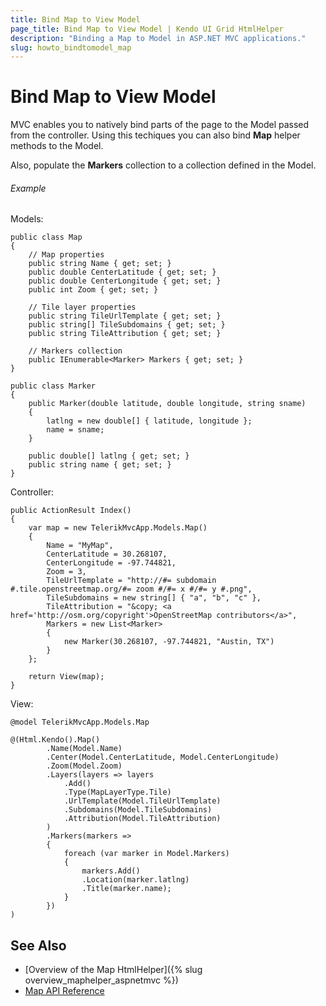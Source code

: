 ```yaml
---
title: Bind Map to View Model
page_title: Bind Map to View Model | Kendo UI Grid HtmlHelper
description: "Binding a Map to Model in ASP.NET MVC applications."
slug: howto_bindtomodel_map
---
```


# Bind Map to View Model

MVC enables you to natively bind parts of the page to the Model passed from the controller. Using this techiques you can also bind **Map** helper methods to the Model.

Also, populate the **Markers** collection to a collection defined in the Model.

###### Example

Models:

```
public class Map
{
    // Map properties
    public string Name { get; set; }
    public double CenterLatitude { get; set; }
    public double CenterLongitude { get; set; }
    public int Zoom { get; set; }

    // Tile layer properties
    public string TileUrlTemplate { get; set; }
    public string[] TileSubdomains { get; set; }
    public string TileAttribution { get; set; }

    // Markers collection
    public IEnumerable<Marker> Markers { get; set; }
}
```

```
public class Marker
{
    public Marker(double latitude, double longitude, string sname)
    {
        latlng = new double[] { latitude, longitude };
        name = sname;
    }

    public double[] latlng { get; set; }
    public string name { get; set; }
}
```

Controller:

```
public ActionResult Index()
{
    var map = new TelerikMvcApp.Models.Map()
    {
        Name = "MyMap",
        CenterLatitude = 30.268107,
        CenterLongitude = -97.744821,
        Zoom = 3,
        TileUrlTemplate = "http://#= subdomain #.tile.openstreetmap.org/#= zoom #/#= x #/#= y #.png",
        TileSubdomains = new string[] { "a", "b", "c" },
        TileAttribution = "&copy; <a href='http://osm.org/copyright'>OpenStreetMap contributors</a>",
        Markers = new List<Marker>
        {
            new Marker(30.268107, -97.744821, "Austin, TX")
        }
    };

    return View(map);
}
```

View:

```
@model TelerikMvcApp.Models.Map

@(Html.Kendo().Map()
        .Name(Model.Name)
        .Center(Model.CenterLatitude, Model.CenterLongitude)
        .Zoom(Model.Zoom)
        .Layers(layers => layers
            .Add()
            .Type(MapLayerType.Tile)
            .UrlTemplate(Model.TileUrlTemplate)
            .Subdomains(Model.TileSubdomains)
            .Attribution(Model.TileAttribution)
        )
        .Markers(markers =>
        {
            foreach (var marker in Model.Markers)
            {
                markers.Add()
                .Location(marker.latlng)
                .Title(marker.name);
            }
        })
)
```

## See Also

* [Overview of the Map HtmlHelper]({% slug overview_maphelper_aspnetmvc %})
* [Map API Reference](http://docs.telerik.com/kendo-ui/api/Kendo.Mvc.UI.Fluent/MapBuilder)
